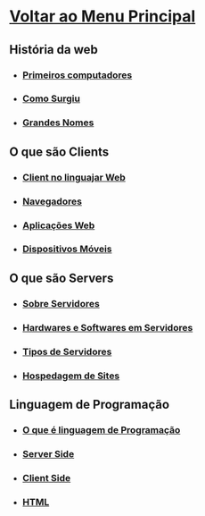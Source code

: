 

# [Voltar ao Menu Principal](../README.md)

## História da web

- ### [Primeiros computadores](Comunicacao_Clint-Server/Historia-Web/primeiros-computadores.md)

- ### [Como Surgiu](Comunicacao_Clint-Server/Historia-Web/historia-web.md)

- ### [Grandes Nomes](Comunicacao_Clint-Server/Historia-Web/grandes-nomes.md)

## O que são Clients

- ### [Client no linguajar Web](Comunicacao_Clint-Server/Clients/client.md)

- ### [Navegadores](Comunicacao_Clint-Server/Clients/nagadores.md)

- ### [Aplicações Web](Comunicacao_Clint-Server/Clients/aplicacoes-web.md)

- ### [Dispositivos Móveis](Comunicacao_Clint-Server/Clients/dispositivos-moveis.md)

## O que são Servers

- ### [Sobre Servidores](Comunicacao_Clint-Server/Servers/sobre-servidores.md)

- ### [Hardwares e Softwares em Servidores](Comunicacao_Clint-Server/Servers/hardware-software.md)

- ### [Tipos de Servidores](Comunicacao_Clint-Server/Servers/tipos-servidores.md)

- ### [Hospedagem de Sites](Comunicacao_Clint-Server/Servers/hospedagem.md)

## Linguagem de Programação

- ### [O que é linguagem de Programação](Comunicacao_Clint-Server/Linguagem-Programacao/linguagem-programacao.md)

- ### [Server Side](Comunicacao_Clint-Server/Linguagem-Programacao/server-side.md)

- ### [Client Side](Comunicacao_Clint-Server/Linguagem-Programacao/client-side.md)

- ### [HTML](Comunicacao_Clint-Server/Linguagem-Programacao/HTML.md)